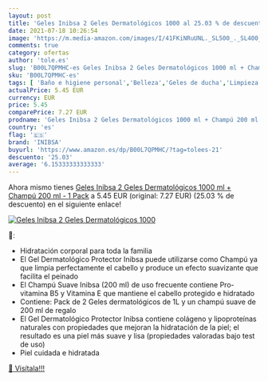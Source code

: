 ```yaml
---
layout: post
title: 'Geles Inibsa 2 Geles Dermatológicos 1000 al 25.03 % de descuento'
date: 2021-07-18 10:26:54
image: 'https://m.media-amazon.com/images/I/41FKiNRuUNL._SL500_._SL400_.jpg'
comments: true
category: ofertas
author: 'tole.es'
slug: 'B00L7QPMHC-es Geles Inibsa 2 Geles Dermatológicos 1000 ml + Champú 200...'
sku: 'B00L7QPMHC-es'
tags: [ 'Baño e higiene personal','Belleza','Geles de ducha','Limpieza personal','champú','inibsa', ]
actualPrice: 5.45 EUR
currency: EUR
price: 5.45
comparePrice: 7.27 EUR
prodname: 'Geles Inibsa 2 Geles Dermatológicos 1000 ml + Champú 200 ml - 1 Pack'
country: 'es'
flag: '🇪🇸'
brand: 'INIBSA'
buyurl: 'https://www.amazon.es/dp/B00L7QPMHC/?tag=tolees-21'
descuento: '25.03'
average: '6.15333333333333'
---
```


Ahora mismo tienes [Geles Inibsa 2 Geles Dermatológicos 1000 ml + Champú 200 ml - 1 Pack](https://www.amazon.es/dp/B00L7QPMHC/?tag=tolees-21) a 5.45 EUR (original: 7.27 EUR) (25.03 %  de descuento) en el siguiente enlace!

[![Geles Inibsa 2 Geles Dermatológicos 1000](https://m.media-amazon.com/images/I/41FKiNRuUNL._SL500_._SL400_.jpg)](https://www.amazon.es/dp/B00L7QPMHC/?tag=tolees-21)

🔎:

- Hidratación corporal para toda la familia
- El Gel Dermatológico Protector Inibsa puede utilizarse como Champú ya que limpia perfectamente el cabello y produce un efecto suavizante que facilita el peinado
- El Champú Suave Inibsa (200 ml) de uso frecuente contiene Pro-vitamina B5 y Vitamina E que mantiene el cabello protegido e hidratado
- Contiene: Pack de 2 Geles dermatológicos de 1L y un champú suave de 200 ml de regalo
- El Gel Dermatológico Protector Inibsa contiene colágeno y lipoproteínas naturales con propiedades que mejoran la hidratación de la piel; el resultado es una piel más suave y lisa (propiedades valoradas bajo test de uso)
- Piel cuidada e hidratada

[🛒 Visítala!!!](https://www.amazon.es/dp/B00L7QPMHC/?tag=tolees-21)
